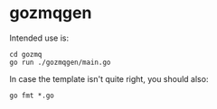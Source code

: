 # gozmqgen

Intended use is:

    cd gozmq
    go run ./gozmqgen/main.go

In case the template isn't quite right, you should also:

    go fmt *.go

